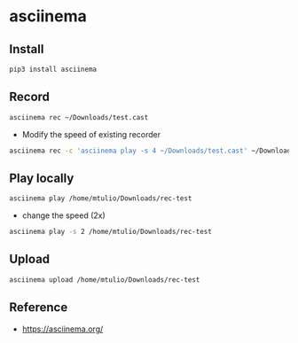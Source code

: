 # asciinema

## Install

``` bash
pip3 install asciinema
```

## Record

``` bash
asciinema rec ~/Downloads/test.cast
```

- Modify the speed of existing recorder

``` bash
asciinema rec -c 'asciinema play -s 4 ~/Downloads/test.cast' ~/Downloads/test-faster.cast
```

## Play locally

``` bash
asciinema play /home/mtulio/Downloads/rec-test
```

- change the speed (2x)

``` bash
asciinema play -s 2 /home/mtulio/Downloads/rec-test
```

## Upload

``` bash
asciinema upload /home/mtulio/Downloads/rec-test
```

## Reference

- https://asciinema.org/
